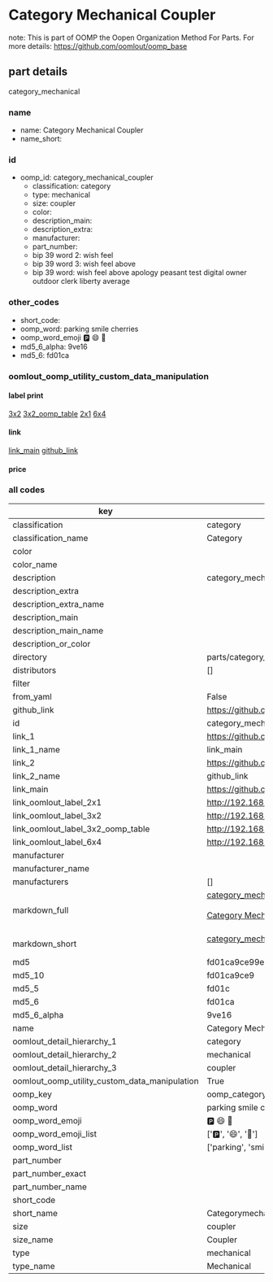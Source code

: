 # Category Mechanical Coupler  

note: This is part of OOMP the Oopen Organization Method For Parts. For more details: https://github.com/oomlout/oomp_base

##  part details



category_mechanical

### name
* name: Category Mechanical Coupler
* name_short: 
### id
* oomp_id: category_mechanical_coupler
  * classification: category
  * type: mechanical
  * size: coupler
  * color: 
  * description_main: 
  * description_extra: 
  * manufacturer: 
  * part_number: 
  * bip 39 word 2: wish feel
  * bip 39 word 3: wish feel above
  * bip 39 word: wish feel above apology peasant test digital owner outdoor clerk liberty average

### other_codes
* short_code: 
* oomp_word: parking smile cherries
* oomp_word_emoji :parking: :smile: :cherries:
* md5_6_alpha: 9ve16
* md5_6: fd01ca






### oomlout_oomp_utility_custom_data_manipulation
#### label print
[3x2](http://192.168.1.245:1112/?label=oomp%209ve16)
[3x2_oomp_table](http://192.168.1.107:1112/?label=oomp%209ve16)
[2x1](http://192.168.1.242:1112/?label=oomp%209ve16)
[6x4](http://192.168.1.55:1112/?label=oomp%209ve16)    

#### link

[link_main](https://github.com/oomlout/oomlout_oomp_current_version_messy/tree/main/parts/category_mechanical_coupler) [github_link](https://github.com/oomlout/oomlout_oomp_part_src/tree/main/parts/category_mechanical_coupler)                             

#### price







### all codes 
| key | value |  
| --- | --- |  
| classification | category |  
| classification_name | Category |  
| color |  |  
| color_name |  |  
| description | category_mechanical |  
| description_extra |  |  
| description_extra_name |  |  
| description_main |  |  
| description_main_name |  |  
| description_or_color |   |  
| directory | parts/category_mechanical_coupler |  
| distributors | [] |  
| filter |  |  
| from_yaml | False |  
| github_link | https://github.com/oomlout/oomlout_oomp_part_src/tree/main/parts/category_mechanical_coupler |  
| id | category_mechanical_coupler |  
| link_1 | https://github.com/oomlout/oomlout_oomp_current_version_messy/tree/main/parts/category_mechanical_coupler |  
| link_1_name | link_main |  
| link_2 | https://github.com/oomlout/oomlout_oomp_part_src/tree/main/parts/category_mechanical_coupler |  
| link_2_name | github_link |  
| link_main | https://github.com/oomlout/oomlout_oomp_current_version_messy/tree/main/parts/category_mechanical_coupler |  
| link_oomlout_label_2x1 | http://192.168.1.242:1112/?label=oomp%209ve16 |  
| link_oomlout_label_3x2 | http://192.168.1.245:1112/?label=oomp%209ve16 |  
| link_oomlout_label_3x2_oomp_table | http://192.168.1.107:1112/?label=oomp%209ve16 |  
| link_oomlout_label_6x4 | http://192.168.1.55:1112/?label=oomp%209ve16 |  
| manufacturer |  |  
| manufacturer_name |  |  
| manufacturers | [] |  
| markdown_full | [category_mechanical_coupler](https://github.com/oomlout/oomlout_oomp_current_version_messy/tree/main/parts/category_mechanical_coupler)<br>[](https://github.com/oomlout/oomlout_oomp_current_version_messy/tree/main/parts/category_mechanical_coupler)<br>[Category Mechanical Coupler](https://github.com/oomlout/oomlout_oomp_current_version_messy/tree/main/parts/category_mechanical_coupler)<br><br> |  
| markdown_short | [category_mechanical_coupler](https://github.com/oomlout/oomlout_oomp_current_version_messy/tree/main/parts/category_mechanical_coupler)<br><br> |  
| md5 | fd01ca9ce99e27bf7e5110a6011537e4 |  
| md5_10 | fd01ca9ce9 |  
| md5_5 | fd01c |  
| md5_6 | fd01ca |  
| md5_6_alpha | 9ve16 |  
| name | Category Mechanical Coupler |  
| oomlout_detail_hierarchy_1 | category |  
| oomlout_detail_hierarchy_2 | mechanical |  
| oomlout_detail_hierarchy_3 | coupler |  
| oomlout_oomp_utility_custom_data_manipulation | True |  
| oomp_key | oomp_category_mechanical_coupler |  
| oomp_word | parking smile cherries |  
| oomp_word_emoji | :parking: :smile: :cherries: |  
| oomp_word_emoji_list | [':parking:', ':smile:', ':cherries:'] |  
| oomp_word_list | ['parking', 'smile', 'cherries'] |  
| part_number |  |  
| part_number_exact |  |  
| part_number_name |  |  
| short_code |  |  
| short_name | Categorymechanical |  
| size | coupler |  
| size_name | Coupler |  
| type | mechanical |  
| type_name | Mechanical |  
